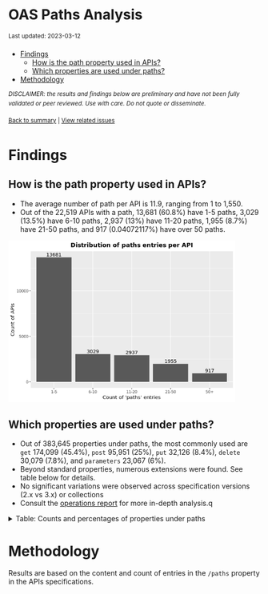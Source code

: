 OAS Paths Analysis
================
<sup>Last updated: 2023-03-12</sup>

- <a href="#findings" id="toc-findings">Findings</a>
  - <a href="#how-is-the-path-property-used-in-apis"
    id="toc-how-is-the-path-property-used-in-apis">How is the path property
    used in APIs?</a>
  - <a href="#which-properties-are-used-under-paths"
    id="toc-which-properties-are-used-under-paths">Which properties are used
    under paths?</a>
- <a href="#methodology" id="toc-methodology">Methodology</a>

<sup>*DISCLAIMER: the results and findings below are preliminary and
have not been fully validated or peer reviewed. Use with care. Do not
quote or disseminate.*</sup>

<sup>[Back to summary](oas_summary.md) \| [View related
issues](https://github.com/postman-open-technologies/knowledge-base/labels/oas%3Apaths)</sup>

# Findings

## How is the path property used in APIs?

- The average number of path per API is 11.9, ranging from 1 to 1,550.
- Out of the 22,519 APIs with a path, 13,681 (60.8%) have 1-5 paths,
  3,029 (13.5%) have 6-10 paths, 2,937 (13%) have 11-20 paths, 1,955
  (8.7%) have 21-50 paths, and 917 (0.04072117%) have over 50 paths.

<img src="oas_paths_files/figure-gfm/oas_paths_buckets_barplot-1.png" width="90%" />

## Which properties are used under paths?

- Out of 383,645 properties under paths, the most commonly used are
  `get` 174,099 (45.4%), `post` 95,951 (25%), `put` 32,126 (8.4%),
  `delete` 30,079 (7.8%), and `parameters` 23,067 (6%).
- Beyond standard properties, numerous extensions were found. See table
  below for details.
- No significant variations were observed across specification versions
  (2.x vs 3.x) or collections
- Consult the [operations report](oas_paths_operations.md) for more
  in-depth analysis.q

<details>
<summary>
Table: Counts and percentages of properties under paths
</summary>

| property                               |      n |       pct |
|:---------------------------------------|-------:|----------:|
| get                                    | 174099 | 0.4538023 |
| post                                   |  95951 | 0.2501036 |
| put                                    |  32126 | 0.0837389 |
| delete                                 |  30079 | 0.0784032 |
| parameters                             |  23067 | 0.0601259 |
| patch                                  |   8412 | 0.0219265 |
| x-swagger-router-controller            |   6417 | 0.0167264 |
| \$ref                                  |   4779 | 0.0124568 |
| description                            |   1853 | 0.0048300 |
| servers                                |   1351 | 0.0035215 |
| summary                                |    818 | 0.0021322 |
| options                                |    794 | 0.0020696 |
| x-endpoint                             |    687 | 0.0017907 |
| x-platforms-available                  |    663 | 0.0017282 |
| head                                   |    355 | 0.0009253 |
| x-swagger-pipe                         |    299 | 0.0007794 |
| x-route-enum                           |    291 | 0.0007585 |
| x-twilio                               |    272 | 0.0007090 |
| x-api-version                          |    175 | 0.0004562 |
| x-summary                              |    146 | 0.0003806 |
| x-linode-cli-command                   |    133 | 0.0003467 |
| x-default-output-properties            |    129 | 0.0003362 |
| x-path-type                            |    129 | 0.0003362 |
| x-description                          |     81 | 0.0002111 |
| x-restlet                              |     67 | 0.0001746 |
| x-related-model                        |     45 | 0.0001173 |
| x-gelato-group                         |     39 | 0.0001017 |
| x-vault-unauthenticated                |     36 | 0.0000938 |
| x-amazon-apigateway-any-method         |     35 | 0.0000912 |
| x-vault-sudo                           |     25 | 0.0000652 |
| x-modules                              |     25 | 0.0000652 |
| x-controller                           |     25 | 0.0000652 |
| trace                                  |     16 | 0.0000417 |
| x-ms-notification-content              |     15 | 0.0000391 |
| x-a127-apply                           |     14 | 0.0000365 |
| x-WM-COMPLETE_PATH                     |     14 | 0.0000365 |
| x-amf-description                      |     12 | 0.0000313 |
| x-vault-createSupported                |     11 | 0.0000287 |
| x-snyk-api-version                     |     10 | 0.0000261 |
| x-swagger-section-capabilities         |      9 | 0.0000235 |
| x-eac-ignore                           |      8 | 0.0000209 |
| x-internal                             |      7 | 0.0000182 |
| x-data_classification                  |      7 | 0.0000182 |
| x-volos-apply                          |      7 | 0.0000182 |
| x-external                             |      7 | 0.0000182 |
| x-swagger-section-2fa-bypass-permitted |      7 | 0.0000182 |
| x-zendesk-owner                        |      6 | 0.0000156 |
| x-controller-interface                 |      6 | 0.0000156 |
| x-snyk-api-resource                    |      6 | 0.0000156 |
| x-order                                |      6 | 0.0000156 |
| x-last-modified                        |      6 | 0.0000156 |
| x-swagger-route-controller             |      5 | 0.0000130 |
| x-vendor-method                        |      5 | 0.0000130 |
| x-private                              |      4 | 0.0000104 |
| x-python-connexion-openapi-name        |      4 | 0.0000104 |
| x-handler                              |      4 | 0.0000104 |
| x-kusk                                 |      4 | 0.0000104 |
| x-vertx-event-bus                      |      3 | 0.0000078 |
| x-oba-custom                           |      2 | 0.0000052 |
| x-annotation-counting                  |      2 | 0.0000052 |
| x-exegesis-controller                  |      2 | 0.0000052 |
| x-db-table-name                        |      2 | 0.0000052 |
| x-annotation-experimental              |      2 | 0.0000052 |
| x-amzn-api-sandbox                     |      2 | 0.0000052 |
| x-style-validator-ignored              |      2 | 0.0000052 |
| x-wso2-production-endpoints            |      2 | 0.0000052 |
| x-wso2-sandbox-endpoints               |      2 | 0.0000052 |
| x-annotation-clearanceLevel            |      2 | 0.0000052 |
| x-annotation-meta-data                 |      2 | 0.0000052 |
| x-temp                                 |      1 | 0.0000026 |
| x-comment                              |      1 | 0.0000026 |
| x-oad-type                             |      1 | 0.0000026 |
| x-zally-ignore                         |      1 | 0.0000026 |
| x-a127-authorizations                  |      1 | 0.0000026 |
| x-openapi-router-controller            |      1 | 0.0000026 |
| x-DNB-Name                             |      1 | 0.0000026 |
| x-lambda                               |      1 | 0.0000026 |
| x-wso2-disable-security                |      1 | 0.0000026 |
| x-volos-authorizations                 |      1 | 0.0000026 |
| x-wso2-request-interceptor             |      1 | 0.0000026 |
| x-test                                 |      1 | 0.0000026 |
| x-bank                                 |      1 | 0.0000026 |
| x-route-filters                        |      1 | 0.0000026 |
| x-kong-plugin-key-auth                 |      1 | 0.0000026 |
| x-DNB-ID                               |      1 | 0.0000026 |
| x-swagstar                             |      1 | 0.0000026 |

</details>

# Methodology

Results are based on the content and count of entries in the `/paths`
property in the APIs specifications.

